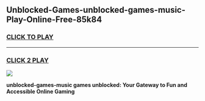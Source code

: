 
## Unblocked-Games-unblocked-games-music-Play-Online-Free-85k84
<h3>
<a href="https://premium76.site?title=unblocked-games-music&ref=26A">CLICK TO PLAY</a></h3>
<hr>

<h3>
<a href="https://premium76.site?title=unblocked-games-music&ref=26A">CLICK 2 PLAY</a>
  
</h3>

<a href="https://premium76.site?title=unblocked-games-music&ref=26A"><img src="https://clearcache.store/games.png"></a>


**unblocked-games-music games unblocked: Your Gateway to Fun and Accessible Online Gaming**
